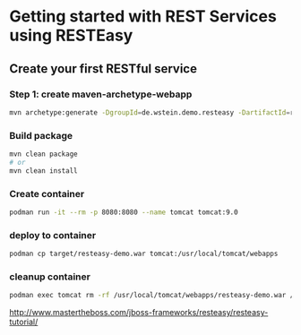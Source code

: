 # Getting started with REST Services using RESTEasy

## Create your first RESTful service

### Step 1: create maven-archetype-webapp

```bash
mvn archetype:generate -DgroupId=de.wstein.demo.resteasy -DartifactId=resteasy-demo -DarchetypeArtifactId=maven-archetype-webapp -DinteractiveMode=false
```

### Build package

```bash
mvn clean package
# or
mvn clean install
```

### Create container

```bash
podman run -it --rm -p 8080:8080 --name tomcat tomcat:9.0
```

### deploy to container

```bash
podman cp target/resteasy-demo.war tomcat:/usr/local/tomcat/webapps
```

### cleanup container

```bash
podman exec tomcat rm -rf /usr/local/tomcat/webapps/resteasy-demo.war /usr/local/tomcat/webapps/resteasy-demo 
```

http://www.mastertheboss.com/jboss-frameworks/resteasy/resteasy-tutorial/